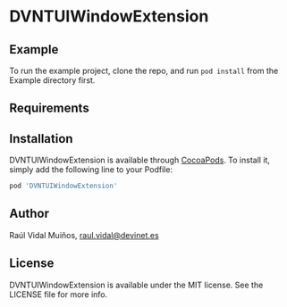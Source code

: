 # DVNTUIWindowExtension

## Example

To run the example project, clone the repo, and run `pod install` from the Example directory first.

## Requirements

## Installation

DVNTUIWindowExtension is available through [CocoaPods](https://cocoapods.org). To install
it, simply add the following line to your Podfile:

```ruby
pod 'DVNTUIWindowExtension'
```

## Author

Raúl Vidal Muiños, raul.vidal@devinet.es

## License

DVNTUIWindowExtension is available under the MIT license. See the LICENSE file for more info.
